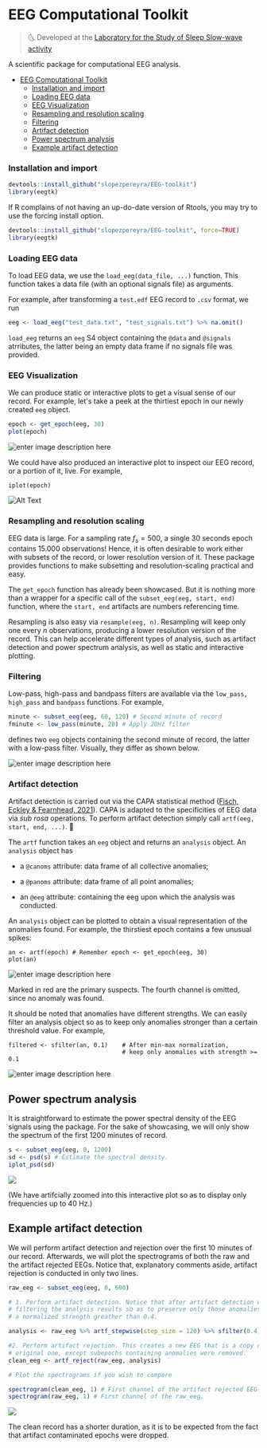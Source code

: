 ﻿
# EEG Computational Toolkit
  

> :last_quarter_moon_with_face: Developed at the [Laboratory for the Study of
> Sleep Slow-wave activity](https://www.med.upenn.edu/slowwavelab/)

A scientific package for computational EEG analysis.

- [EEG Computational Toolkit](#eeg-computational-toolkit)
    - [Installation and import](#installation-and-import)
    - [Loading EEG data](#loading-eeg-data)
    - [EEG Visualization](#eeg-visualization)
    - [Resampling and resolution scaling](#resampling-and-resolution-scaling)
    - [Filtering](#filtering)
    - [Artifact detection](#artifact-detection)
  - [Power spectrum analysis](#power-spectrum-analysis)
  - [Example artifact detection](#example-artifact-detection)


### Installation and import


```r 
devtools::install_github("slopezpereyra/EEG-toolkit") 
library(eegtk) 
```

If R complains of not having an up-do-date version of Rtools, you may try to
use the forcing install option.

```r 
devtools::install_github("slopezpereyra/EEG-toolkit", force=TRUE) 
library(eegtk) 
```

### Loading EEG data

To load EEG data, we use the `load_eeg(data_file, ...)` function. This function
takes a data file (with an optional signals file) as arguments.

For example, after transforming a `test.edf` EEG record to `.csv` format, we run

```r 
eeg <- load_eeg("test_data.txt", "test_signals.txt") %>% na.omit() 
```

`load_eeg` returns an `eeg` S4 object containing the `@data` and `@signals`
atrributes, the latter being an empty data frame if no signals file was
provided.
  
### EEG Visualization

We can produce static or interactive plots to get a visual sense of our record.
For example, let's take a peek at the thirtiest epoch in our newly created `eeg`
object. 

```r 
epoch <- get_epoch(eeg, 30)
plot(epoch) 
``` 

![enter image description here](https://i.ibb.co/0X4GG8T/Screenshot-from-2022-12-05-13-12-17.png)

We could have also produced an interactive plot to inspect our EEG record, or a
portion of it, live. For example,

`iplot(epoch)`


![Alt Text](https://i.ibb.co/0XgxhKv/ezgif-1-2c5fd0d1e6.gif)

  

### Resampling and resolution scaling

EEG data is large. For a sampling rate $f_s = 500$, a single $30$ seconds epoch
contains $15.000$ observations!  Hence, it is often desirable to work either
with subsets of the record, or lower resolution version of it. These package
provides functions to make subsetting and resolution-scaling practical and easy.

The `get_epoch` function has already been showcased. But it is nothing more than
a wrapper for a specific call of the `subset_eeg(eeg, start, end)` function,
where the `start, end` artifacts are numbers referencing time.

Resampling is also easy via `resample(eeg, n)`. Resampling will keep only one
every $n$ observations, producing a lower resolution version of the record. This
can help accelerate different types of analysis, such as artifact detection and
power spectrum analysis, as well as static and interactive plotting.
 
### Filtering 

Low-pass, high-pass and bandpass filters are available via the `low_pass,
high_pass` and `bandpass` functions. For example, 


```r 
minute <- subset_eeg(eeg, 60, 120) # Second minute of record 
fminute <- low_pass(minute, 20) # Apply 20Hz filter 
```
 
defines two `eeg` objects containing the second minute of record, the latter
with a low-pass filter. Visually, they differ as shown below.

![enter image description here](https://i.ibb.co/HnG5jTc/plot-3.png)


### Artifact detection

Artifact detection is carried out via the CAPA statistical method ([Fisch,
Eckley & Fearnhead,
2021](https://onlinelibrary.wiley.com/doi/full/10.1002/sam.11586)). CAPA is
adapted to the specificities of EEG data via _sub rosa_ operations. To perform
artifact detection simply call `artf(eeg, start, end, ...)`. :microscope:
  

The `artf` function takes an `eeg` object and returns an `analysis` object. An
`analysis` object has

- a `@canoms` attribute: data frame of all collective anomalies;

- a `@panoms` attribute: data frame of all point anomalies;

- an `@eeg` attribute: containing the eeg upon which the analysis was conducted.

  

An `analysis` object can be plotted to obtain a visual representation of the
anomalies found. For example, the thirstiest epoch contains a few unusual
spikes:

``` 
an <- artf(epoch) # Remember epoch <- get_epoch(eeg, 30) 
plot(an) 
```

![enter image description
here](https://i.ibb.co/BjL6fDR/Screenshot-from-2022-12-05-13-18-15.png)

Marked in red are the primary suspects.  The fourth channel is omitted, since no
anomaly was found. 

It should be noted that anomalies have different strengths. We can easily filter
an analysis object so as to keep only anomalies stronger than a certain
threshold value. For example,

``` 
filtered <- sfilter(an, 0.1)    # After min-max normalization, 
                                # keep only anomalies with strength >= 0.1 
```

![enter image description
here](https://i.ibb.co/djz0v74/Screenshot-from-2022-12-05-13-21-10.png)
  

## Power spectrum analysis

It is straightforward to estimate the power spectral density of the EEG signals
using the package. For the sake of showcasing, we will only show the spectrum of
the first 1200 minutes of record.

```r
s <- subset_eeg(eeg, 0, 1200) 
sd <- psd(s) # Estimate the spectral density.
iplot_psd(sd)
```

![](https://i.ibb.co/F5pD0Hn/PSD.png)

(We have artifcially zoomed into this interactive plot so as to display only
frequencies up to 40 Hz.)


## Example artifact detection

We will perform artifact detection and rejection over the first $10$ minutes of
our record. Afterwards, we will plot the spectrograms of both the raw and the
artifact rejected EEGs. Notice that, explanatory comments aside, artifact
rejection is conducted in only two lines.

```r
raw_eeg <- subset_eeg(eeg, 0, 600)

# 1. Perform artifact detection. Notice that after artifact detection we are 
# filtering the analysis results so as to preserve only those anomalies with 
# a normalized strength greather than 0.4.

analysis <- raw_eeg %>% artf_stepwise(step_size = 120) %>% sfilter(0.4)

#2. Perform artifact rejection. This creates a new EEG that is a copy of the 
# original one, except subepochs containing anomalies were removed. 
clean_eeg <- artf_reject(raw_eeg, analysis)

# Plot the spectrograms if you wish to compare

spectrogram(clean_eeg, 1) # First channel of the artifact rejected EEG.
spectrogram(raw_eeg, 1) # First channel of the raw_eeg. 
```

![](https://i.ibb.co/55PZP0R/comparison.png)

The clean record has a shorter duration, as it is to be expected from the fact
that artifact contaminated epochs were dropped.
